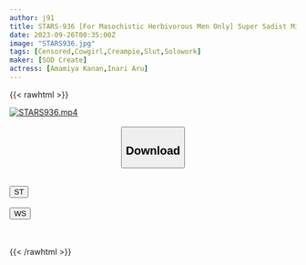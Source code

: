 ```yaml
---
author: j91
title: STARS-936 [For Masochistic Herbivorous Men Only] Super Sadist Mistress Looks Down On You From Above And Mounts Cowgirl Position! Secret Ejaculation Management Of A Super Dangerous Slut Who Gets Pleasure From Abusing No-Good Men Kanan Amamiya
date: 2023-09-26T00:35:00Z
image: "STARS936.jpg"
tags: [Censored,Cowgirl,Creampie,Slut,Solowork]
maker: [SOD Create]
actress: [Amamiya Kanan,Inari Aru]
---
```



{{< rawhtml >}}

<div class="video" data-videoid="j6ppQz97BlUzKjR">
    <a href="javascript:;">
        <img src="https://my.j91.asia/posts/STARS936/STARS936.jpg" width="WIDTH" height="HEIGHT" alt="STARS936.mp4" loading="lazy">
    </a>
</div>

<script type="text/javascript" src="https://j91.asia/asset/on-demand-st.js"></script>

<br>
  <link rel="stylesheet" href="https://j91.asia/asset/bs5.css">
  
  <center>
  <button class="btn btn-primary" type="button" data-bs-toggle="collapse" data-bs-target=".multi-collapse" aria-expanded="false" aria-controls="multiCollapseExample1 multiCollapseExample2"><h2>Download</h2></button></center>
</p>
<div class="row">
  <div class="col">
    <div class="collapse multi-collapse" id="multiCollapseExample1">
      <div class="card card-body">
	      	      <br>
<div class="buttons">  
<a href="https://streamtape.to/v/j6ppQz97BlUzKjR"><button class="btn-hover color-3"><i class="fa fa-download"></i> ST</button></a></div>
    </div>
  </div>
</div>
  <div class="col">
    <div class="collapse multi-collapse" id="multiCollapseExample2">
      <div class="card card-body">
	      <br>
<div class="buttons">
    <a href="https://wolfstream.tv/j4eic6l8honv"><button class="btn-hover color-9"><i class="fa fa-download"></i> WS</button></a></div>
<br><br>
      </div>
    </div>
  </div>
</div>

{{< /rawhtml >}}